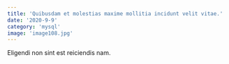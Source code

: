```yaml
---
title: 'Quibusdam et molestias maxime mollitia incidunt velit vitae.'
date: '2020-9-9'
category: 'mysql'
image: 'image108.jpg'
---
```


Eligendi non sint est reiciendis nam.
